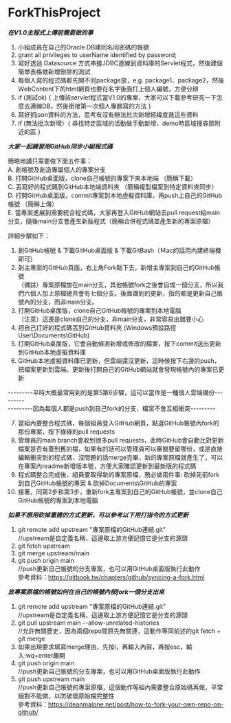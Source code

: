# ForkThisProject

  
***在V1.0主程式上傳前需要做的事***  

  
1. 小組成員在自己的Oracle DB建同名同密碼的帳號  
2. grant all privileges to userName identified by password;  
3. 寫好透過 Datasource 方式串接JDBC連線到資料庫的Servlet程式，然後建個簡單表格做新增刪除的測試
4. 每個人寫的程式碼都先開不同package放，e.g. package1、package2，然後ＷebContent下的html網頁也要在名字後面打上個人編號，方便分辨
5. if (測試ok) { 上傳該servlet程式當V1.0的專案，大家可以下載參考研究一下怎麼去連線DB，然後銜接第一次個人專題寫的方法 }   
6. 寫好抓json資料的方法，思考有沒有辦法批次新增經緯度進這些資料  
7. if (無法批次新增）{ 尋找特定區域的活動做手動新增，demo時區域搜尋那附近的區 } 

  
***大家一起練習用GitHub同步小組程式碼***   

  
簡略地講只需要做下面五件事：    
A.  創帳號及創造專屬個人的專案分支  
B.  打開GitHub桌面版，clone自己帳號的專案下來本地端 （簡稱下載）  
C.  丟寫好的程式碼到GitHub本地端資料夾 （簡稱複製檔案到特定資料夾同步）  
D.  打開GitHub桌面版，commit專案到本地虛擬資料庫，再push上自己的GitHub帳號 （簡稱上傳）  
E.  當專案進展到需要統合程式碼，大家再登入GitHub網站去pull request給main分支，隨後main分支會產生新版程式（簡稱合併程式碼並產生新的專案原檔）  
  
詳細步驟如下：  
1. 創GitHub帳號 & 下載GitHub桌面版 & 下載GitBash（Ｍac的話用內建終端機即可） 
2. 到主專案的GitHub頁面，右上角Fork點下去，新增主專案到自己的GitHub帳號   
（備註）專案原檔放在main分支，其他帳號fork之後會自成一個分支，所以我們六個人加上原檔總共會有七個分支。後面講到的更新，指的都是更新自己帳號內的分支，而非main分支。
3. 打開GitHub桌面版，clone自己GitHub帳號的專案到本地電腦   
（注意）這邊是clone自己的分支，非main分支，非常容易出錯要小心 
4. 把自己打好的程式碼丟到GitHub資料夾 (Windows預設路徑User\Documents\GitHub)  
5. 打開GitHub桌面版，它會自動偵測新增或修改的檔案，按下commit送出更新到GitHub本地虛擬資料庫  
6. GitHub本地虛擬資料庫已更新，但雲端還沒更新，這時候按下右邊的push，把檔案更新到雲端。更新後打開自己的GitHub網站就會發現帳號內的專案已更新  
  
---------平時大概最常用到的是第5第6步驟，這可以當作是一種個人雲端備份---------  
---------因為每個人都是push到自己fork的分支，檔案不會互相衝突---------  
  
7. 當組內要整合程式碼，每個組員登入GitHub網頁，點選GitHub帳號內fork的那份專案，按下綠綠的pull requests  
8. 管理員的main branch會收到很多pull requests，此時GitHub會自動比對更新檔案是否有蓋到舊的檔，如果有的話可以管理員可以審閱要留哪份，或是直接編輯衝突到的程式碼，沒問題的話merge完畢，新的專案原檔就產生了，可以在專案內readme新增版本號，方便大家確認更新到最新版的程式碼
9. 程式碼整合完成後，組員要取得新的專案原檔，務必做兩件事: 砍掉先前fork到自己GitHub帳號的專案 & 砍掉Documents\GitHub的專案  
10. 接著，同第2步和第3步，重新fork主專案到自己的GitHub帳號，並clone自己GitHub帳號的專案到本地電腦

  
***如果不想用砍掉重建的方式更新，可以參考以下用打指令的方式更新***   
  
  
1. git remote add upstream "專案原檔的GitHub連結.git"  
//upstream是自定義名稱，這邊取上游方便記憶它是分支的源頭    
2. git fetch upstream  
3. git merge upstream/main  
4. git push origin main  
//push更新自己帳號的分支專案，也可以用GitHub桌面版執行此動作  
參考資料：https://gitbook.tw/chapters/github/syncing-a-fork.html    

  
***放專案原檔的帳號如何在自己的帳號內部fork一個分支出來***  
  
    
1. git remote add upstream "專案原檔的GitHub連結.git"  
//upstream是自定義名稱，這邊取上游方便記憶它是分支的源頭  
2. git pull upstream main --allow-unrelated-histories  
//允許無關歷史，因為兩個repo間原先無關連，這動作等同前述的git fetch + git merge  
3. 如果出現要求填寫merge理由，先按i，再輸入內容，再按esc，輸入:wq+enter離開  
4. git push origin main  
//push更新自己帳號的分支專案，也可以用GitHub桌面版執行此動作  
5. git push upstream main  
//push更新自己帳號的專案原檔，這個動作等組內需要整合原始碼再做，平常絕對不能做，以防破壞原始檔完整性  
參考資料：https://deanmalone.net/post/how-to-fork-your-own-repo-on-github/  
